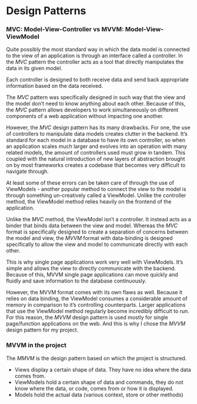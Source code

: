 # Design Patterns

### MVC: Model-View-Controller vs MVVM: Model-View-ViewModel

Quite possibly the most standard way in which the data model is connected to the view of an application is through an interface called a controller. In the _MVC_ pattern the controller acts as a tool that directly manipulates the data in its given model.

Each controller is designed to both receive data and send back appropriate information based on the data received.

The _MVC_ pattern was specifically designed in such way that the view and the model don’t need to know anything about each other. Because of this, the _MVC_ pattern allows developers to work simultaneously on different components of a web application without impacting one another.

However, the _MVC_ design pattern has its many drawbacks. For one, the use of controllers to manipulate data models creates clutter in the backend. It’s standard for each model in a database to have its own controller, so when an application scales much larger and evolves into an operation with many related models, the amount of controllers used must grow in tandem. This coupled with the natural introduction of new layers of abstraction brought on by most frameworks creates a codebase that becomes very difficult to navigate through.

At least some of these errors can be taken care of through the use of ViewModels - another popular method to connect the view to the model is through something un-creatively called a ViewModel. Unlike the controller method, the ViewModel method relies heavily on the frontend of the application.

Unlike the _MVC_ method, the ViewModel isn’t a controller. It instead acts as a binder that binds data between the view and model. Whereas the _MVC_ format is specifically designed to create a separation of concerns between the model and view, the _MVVM_ format with data-binding is designed specifically to allow the view and model to communicate directly with each other.

This is why single page applications work very well with ViewModels. It’s simple and allows the view to directly communicate with the backend. Because of this, MVVM single page applications can move quickly and fluidly and save information to the database continuously.

However, the MVVM format comes with its own flaws as well. Because it relies on data binding, the ViewModel consumes a considerable amount of memory in comparison to it’s controlling counterparts. Larger applications that use the ViewModel method regularly become incredibly difficult to run. For this reason, the _MVVM_ design pattern is used mostly for single page/function applications on the web.
And this is why I chose the _MVVM_ design pattern for my project.

### MVVM in the project

The _MMVM_ is the design pattern based on which the project is structured.

* Views display a certain shape of data. They have no idea where the data comes from.
* ViewModels hold a certain shape of data and commands, they do not know where the data, or code, comes from or how it is displayed.
* Models hold the actual data (various context, store or other methods)
